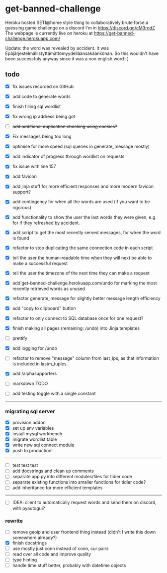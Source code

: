 # get-banned-challenge
Heroku hosted SETI@home style thing to collaboratively brute force a guessing game challenge on a discord I'm in https://discord.gg/cM3rndZ
The webpage is currently live on heroku at https://get-banned-challenge.herokuapp.com/

Update: the word was revealed by accident. It was Epäjärjestelmällistyttämättömyydelläänsäkäänköhan. So this wouldn't have been successfuly anyway since it was a non english word :(

## todo

- [X] fix issues recorded on GitHub
- [X] add code to generate words
- [X] finish filling sql wordlist
- [X] fix wrong ip address being got
- [ ] ~~add additional duplication checking using cookies?~~
- [X] Fix messages being too long
- [X] optimise for more speed (sql queries in generate_message mostly)
- [X] add indicator of progress through wordlist on requests
- [X] fix issue with line 157
- [X] add favicon
- [X] add jinja stuff for more efficient responses and more modern favicon support?
- [X] add contingency for when all the words are used (if you want to be rigorous)
- [X] add functionality to show the user the last words they were given, e.g. for if they refreshed by accident.
- [X] add script to get the most recently served messages, for when the word is found
- [X] refactor to stop duplicating the same connection code in each script
- [X] tell the user the human-readable time when they will next be able to make a successful request
- [X] tell the user the timezone of the next time they can make a request 
- [X] add get-banned-challenge.herokuapp.com/undo for marking the most recently retrieved words as unused
- [X] refactor generate_message for slightly better message length efficiency
- [X] add "copy to clipboard" button
- [X] refactor to only connect to SQL database once for one request?
- [X] finish making all pages (remaining: /undo) into Jinja templates
- [ ] prettify
- [X] add logging for /undo
- [ ] refactor to remove "message" column from last_ips, as that information is included in lastm_tuples.
- [X] add /alphasupporters
- [ ] markdown TODO

- [ ] add testing toggle with a single constant
-------
### migrating sql server
- [X] provision addon
- [X] set up env variables
- [X] install mysql workbench
- [X] migrate wordlist table
- [X] write new sql connect module
- [X] push to production!
-------
- [ ] test test test
- [ ] add docstrings and clean up comments
- [ ] separate app.py into different modules/files for tidier code
- [ ] separate existing functions into smaller functions for tidier code?
- [ ] add inheritance for more efficient templates
-------
- [ ] IDEA: client to automatically request words and send them on discord, with pyautogui?

### rewrite
- [ ] remove geoip and user frontend thing instead (didn't I write this down somewhere already?)
- [x] finish docstrings
- [ ] use mostly just conn instead of conn, cur pairs
- [ ] read over all code and improve quality
- [ ] type hinting
- [ ] handle time stuff better, probably with datetime objects
